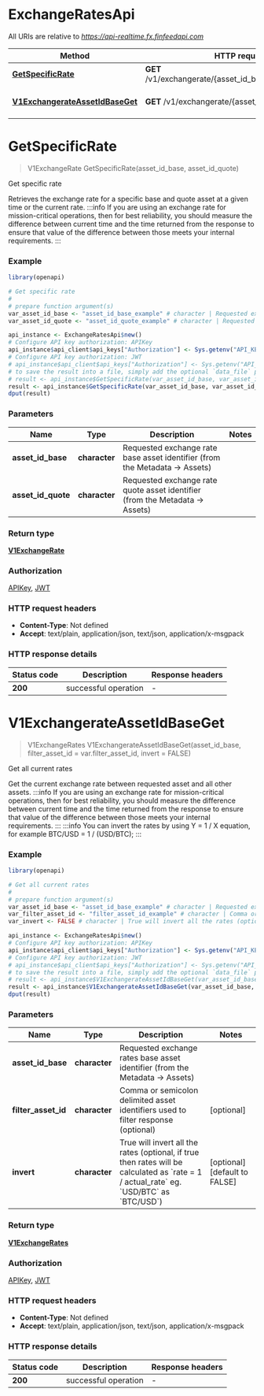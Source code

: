 # ExchangeRatesApi

All URIs are relative to *https://api-realtime.fx.finfeedapi.com*

Method | HTTP request | Description
------------- | ------------- | -------------
[**GetSpecificRate**](ExchangeRatesApi.md#GetSpecificRate) | **GET** /v1/exchangerate/{asset_id_base}/{asset_id_quote} | Get specific rate
[**V1ExchangerateAssetIdBaseGet**](ExchangeRatesApi.md#V1ExchangerateAssetIdBaseGet) | **GET** /v1/exchangerate/{asset_id_base} | Get all current rates


# **GetSpecificRate**
> V1ExchangeRate GetSpecificRate(asset_id_base, asset_id_quote)

Get specific rate

Retrieves the exchange rate for a specific base and quote asset at a given time or the current rate.              :::info If you are using an exchange rate for mission-critical operations, then for best reliability, you should measure the difference between current time and the time returned from the response to ensure that value of the difference between those meets your internal requirements. :::

### Example
```R
library(openapi)

# Get specific rate
#
# prepare function argument(s)
var_asset_id_base <- "asset_id_base_example" # character | Requested exchange rate base asset identifier (from the Metadata -> Assets)
var_asset_id_quote <- "asset_id_quote_example" # character | Requested exchange rate quote asset identifier (from the Metadata -> Assets)

api_instance <- ExchangeRatesApi$new()
# Configure API key authorization: APIKey
api_instance$api_client$api_keys["Authorization"] <- Sys.getenv("API_KEY")
# Configure API key authorization: JWT
# api_instance$api_client$api_keys["Authorization"] <- Sys.getenv("API_KEY")
# to save the result into a file, simply add the optional `data_file` parameter, e.g.
# result <- api_instance$GetSpecificRate(var_asset_id_base, var_asset_id_quotedata_file = "result.txt")
result <- api_instance$GetSpecificRate(var_asset_id_base, var_asset_id_quote)
dput(result)
```

### Parameters

Name | Type | Description  | Notes
------------- | ------------- | ------------- | -------------
 **asset_id_base** | **character**| Requested exchange rate base asset identifier (from the Metadata -&gt; Assets) | 
 **asset_id_quote** | **character**| Requested exchange rate quote asset identifier (from the Metadata -&gt; Assets) | 

### Return type

[**V1ExchangeRate**](v1.ExchangeRate.md)

### Authorization

[APIKey](../README.md#APIKey), [JWT](../README.md#JWT)

### HTTP request headers

 - **Content-Type**: Not defined
 - **Accept**: text/plain, application/json, text/json, application/x-msgpack

### HTTP response details
| Status code | Description | Response headers |
|-------------|-------------|------------------|
| **200** | successful operation |  -  |

# **V1ExchangerateAssetIdBaseGet**
> V1ExchangeRates V1ExchangerateAssetIdBaseGet(asset_id_base, filter_asset_id = var.filter_asset_id, invert = FALSE)

Get all current rates

Get the current exchange rate between requested asset and all other assets.              :::info If you are using an exchange rate for mission-critical operations, then for best reliability, you should measure the difference between current time and the time returned from the response to ensure that value of the difference between those meets your internal requirements. :::              :::info You can invert the rates by using Y = 1 / X equation, for example BTC/USD = 1 / (USD/BTC); :::

### Example
```R
library(openapi)

# Get all current rates
#
# prepare function argument(s)
var_asset_id_base <- "asset_id_base_example" # character | Requested exchange rates base asset identifier (from the Metadata -> Assets)
var_filter_asset_id <- "filter_asset_id_example" # character | Comma or semicolon delimited asset identifiers used to filter response (optional) (Optional)
var_invert <- FALSE # character | True will invert all the rates (optional, if true then rates will be calculated as `rate = 1 / actual_rate` eg. `USD/BTC` as `BTC/USD`) (Optional)

api_instance <- ExchangeRatesApi$new()
# Configure API key authorization: APIKey
api_instance$api_client$api_keys["Authorization"] <- Sys.getenv("API_KEY")
# Configure API key authorization: JWT
# api_instance$api_client$api_keys["Authorization"] <- Sys.getenv("API_KEY")
# to save the result into a file, simply add the optional `data_file` parameter, e.g.
# result <- api_instance$V1ExchangerateAssetIdBaseGet(var_asset_id_base, filter_asset_id = var_filter_asset_id, invert = var_invertdata_file = "result.txt")
result <- api_instance$V1ExchangerateAssetIdBaseGet(var_asset_id_base, filter_asset_id = var_filter_asset_id, invert = var_invert)
dput(result)
```

### Parameters

Name | Type | Description  | Notes
------------- | ------------- | ------------- | -------------
 **asset_id_base** | **character**| Requested exchange rates base asset identifier (from the Metadata -&gt; Assets) | 
 **filter_asset_id** | **character**| Comma or semicolon delimited asset identifiers used to filter response (optional) | [optional] 
 **invert** | **character**| True will invert all the rates (optional, if true then rates will be calculated as &#x60;rate &#x3D; 1 / actual_rate&#x60; eg. &#x60;USD/BTC&#x60; as &#x60;BTC/USD&#x60;) | [optional] [default to FALSE]

### Return type

[**V1ExchangeRates**](v1.ExchangeRates.md)

### Authorization

[APIKey](../README.md#APIKey), [JWT](../README.md#JWT)

### HTTP request headers

 - **Content-Type**: Not defined
 - **Accept**: text/plain, application/json, text/json, application/x-msgpack

### HTTP response details
| Status code | Description | Response headers |
|-------------|-------------|------------------|
| **200** | successful operation |  -  |


